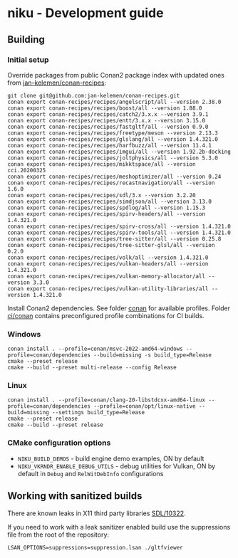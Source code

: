 # niku - Development guide 

## Building 

### Initial setup
Override packages from public Conan2 package index with updated ones from [jan-kelemen/conan-recipes](https://github.com/jan-kelemen/conan-recipes):
```
git clone git@github.com:jan-kelemen/conan-recipes.git
conan export conan-recipes/recipes/angelscript/all --version 2.38.0
conan export conan-recipes/recipes/boost/all --version 1.88.0
conan export conan-recipes/recipes/catch2/3.x.x --version 3.9.1
conan export conan-recipes/recipes/entt/3.x.x --version 3.15.0
conan export conan-recipes/recipes/fastgltf/all --version 0.9.0
conan export conan-recipes/recipes/freetype/meson --version 2.13.3
conan export conan-recipes/recipes/glslang/all --version 1.4.321.0
conan export conan-recipes/recipes/harfbuzz/all --version 11.4.1
conan export conan-recipes/recipes/imgui/all --version 1.92.2b-docking
conan export conan-recipes/recipes/joltphysics/all --version 5.3.0
conan export conan-recipes/recipes/mikktspace/all --version cci.20200325
conan export conan-recipes/recipes/meshoptimizer/all --version 0.24
conan export conan-recipes/recipes/recastnavigation/all --version 1.6.0
conan export conan-recipes/recipes/sdl/3.x --version 3.2.20
conan export conan-recipes/recipes/simdjson/all --version 3.13.0
conan export conan-recipes/recipes/spdlog/all --version 1.15.3
conan export conan-recipes/recipes/spirv-headers/all --version 1.4.321.0
conan export conan-recipes/recipes/spirv-cross/all --version 1.4.321.0
conan export conan-recipes/recipes/spirv-tools/all --version 1.4.321.0
conan export conan-recipes/recipes/tree-sitter/all --version 0.25.8
conan export conan-recipes/recipes/tree-sitter-glsl/all --version 0.2.0
conan export conan-recipes/recipes/volk/all --version 1.4.321.0
conan export conan-recipes/recipes/vulkan-headers/all --version 1.4.321.0
conan export conan-recipes/recipes/vulkan-memory-allocator/all --version 3.3.0
conan export conan-recipes/recipes/vulkan-utility-libraries/all --version 1.4.321.0
```

Install Conan2 dependencies. See folder [conan](../conan) for available profiles. 
Folder [ci/conan](../ci/conan) contains preconfigured profile combinations for CI builds.

### Windows
```
conan install . --profile=conan/msvc-2022-amd64-windows --profile=conan/dependencies --build=missing -s build_type=Release 
cmake --preset release
cmake --build --preset multi-release --config Release
```

### Linux
```
conan install . --profile=conan/clang-20-libstdcxx-amd64-linux --profile=conan/dependencies --profile=conan/opt/linux-native --build=missing --settings build_type=Release
cmake --preset release
cmake --build --preset release
```

### CMake configuration options
* `NIKU_BUILD_DEMOS` - build engine demo examples, ON by default
* `NIKU_VKRNDR_ENABLE_DEBUG_UTILS` - debug utilities for Vulkan, ON by default in `Debug` and `RelWitDebInfo` configurations

## Working with sanitized builds
There are known leaks in X11 third party libraries [SDL/10322](https://github.com/libsdl-org/SDL/issues/10322).

If you need to work with a leak sanitizer enabled build use the suppressions file from the root of the repository:
```
LSAN_OPTIONS=suppressions=suppression.lsan ./gltfviewer
```
